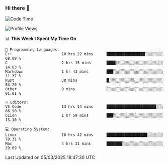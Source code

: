 ### Hi there 👋

<!--START_SECTION:waka-->
![Code Time](http://img.shields.io/badge/Code%20Time-973%20hrs%204%20mins-blue)

![Profile Views](http://img.shields.io/badge/Profile%20Views-1-blue)

📊 **This Week I Spent My Time On** 

```text
💬 Programming Languages: 
C++                      10 hrs 22 mins      █████████████████░░░░░░░░   68.09 % 
C                        2 hrs 15 mins       ████░░░░░░░░░░░░░░░░░░░░░   14.83 % 
Markdown                 1 hr 43 mins        ███░░░░░░░░░░░░░░░░░░░░░░   11.37 % 
Rust                     38 mins             █░░░░░░░░░░░░░░░░░░░░░░░░   04.20 % 
Other                    9 mins              ░░░░░░░░░░░░░░░░░░░░░░░░░   01.01 % 

🔥 Editors: 
VS Code                  13 hrs 14 mins      ██████████████████████░░░   86.90 % 
CLion                    1 hr 59 mins        ███░░░░░░░░░░░░░░░░░░░░░░   13.10 % 

💻 Operating System: 
Linux                    10 hrs 42 mins      ██████████████████░░░░░░░   70.31 % 
Mac                      4 hrs 31 mins       ███████░░░░░░░░░░░░░░░░░░   29.69 % 
```


 Last Updated on 05/03/2025 18:47:30 UTC
<!--END_SECTION:waka-->

<!--
**JackeyHua-SJTU/JackeyHua-SJTU** is a ✨ _special_ ✨ repository because its `README.md` (this file) appears on your GitHub profile.

Here are some ideas to get you started:

- 🔭 I’m currently working on ...
- 🌱 I’m currently learning ...
- 👯 I’m looking to collaborate on ...
- 🤔 I’m looking for help with ...
- 💬 Ask me about ...
- 📫 How to reach me: ...
- 😄 Pronouns: ...
- ⚡ Fun fact: ...
-->
